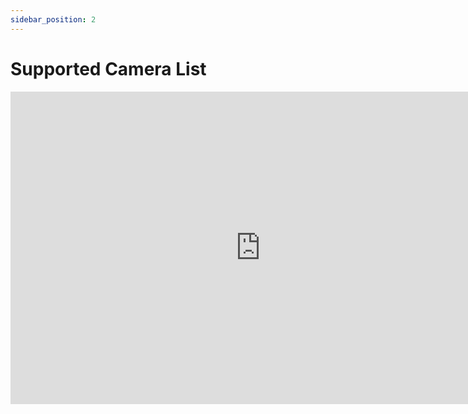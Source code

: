 ```yaml
---
sidebar_position: 2
---
```



# Supported Camera List


<iframe width="800" height="500" src="https://autosensee.feishu.cn/sheets/JDJxsOlUrh9TZgtLsj8cIoHCn1f?from=from_copylink" title="YouTube video player" frameborder="0" allow="accelerometer; autoplay; clipboard-write; encrypted-media; gyroscope; picture-in-picture" allowfullscreen></iframe>

<!-- <iframe width="800" height="500" src="https://autosensee.feishu.cn/sheets/JDJxsOlUrh9TZgtLsj8cIoHCn1f" title="YouTube video player" frameborder="0" allow="accelerometer; autoplay; clipboard-write; encrypted-media; gyroscope; picture-in-picture" allowfullscreen></iframe>


https://autosensee.feishu.cn/sheets/JDJxsOlUrh9TZgtLsj8cIoHCn1f -->